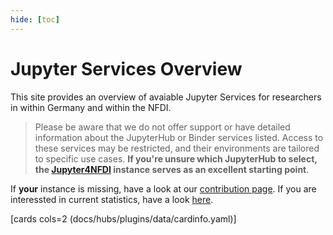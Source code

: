 ```yaml
---
hide: [toc]
---
```

# Jupyter Services Overview


This site provides an overview of avaiable Jupyter Services for researchers in within Germany and within the NFDI. 

> Please be aware that we do not offer support or have detailed information about the JupyterHub or Binder services listed. Access to these services may be restricted, and their environments are tailored to specific use cases. **If you're unsure which JupyterHub to select, the [Jupyter4NFDI](details/jupyter4nfdi.md) instance serves as an excellent starting point**.

<!-- You can filter the Services with the facets on the right. -->
If **your** instance is missing, have a look at our [contribution page](template.md). If you are interessted in current statistics, have a look [here](stats.md).

[cards cols=2 (docs/hubs/plugins/data/cardinfo.yaml)]

